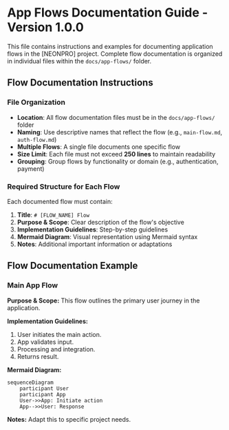 # App Flows Documentation Guide - Version 1.0.0

This file contains instructions and examples for documenting application flows in the [NEONPRO] project. Complete flow documentation is organized in individual files within the `docs/app-flows/` folder.

## Flow Documentation Instructions

### File Organization

- **Location**: All flow documentation files must be in the `docs/app-flows/` folder
- **Naming**: Use descriptive names that reflect the flow (e.g., `main-flow.md`, `auth-flow.md`)
- **Multiple Flows**: A single file documents one specific flow
- **Size Limit**: Each file must not exceed **250 lines** to maintain readability
- **Grouping**: Group flows by functionality or domain (e.g., authentication, payment)

### Required Structure for Each Flow

Each documented flow must contain:

1. **Title**: `# [FLOW_NAME] Flow`
2. **Purpose & Scope**: Clear description of the flow's objective
3. **Implementation Guidelines**: Step-by-step guidelines
4. **Mermaid Diagram**: Visual representation using Mermaid syntax
5. **Notes**: Additional important information or adaptations

## Flow Documentation Example

### Main App Flow

**Purpose & Scope:** This flow outlines the primary user journey in the application.

**Implementation Guidelines:**

1. User initiates the main action.
2. App validates input.
3. Processing and integration.
4. Returns result.

**Mermaid Diagram:**

```mermaid
sequenceDiagram
    participant User
    participant App
    User->>App: Initiate action
    App-->>User: Response
```

**Notes:** Adapt this to specific project needs.
